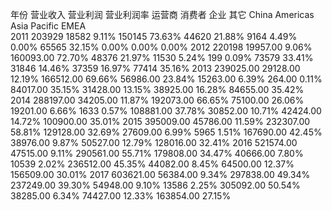 
年份	营业收入	营业利润	营业利润率	运营商		消费者		企业		其它		China		Americas		Asia Pacific		EMEA	
2011	203929	18582	9.11%	150145	73.63%	44620	21.88%	9164	4.49%		0.00%	65565	32.15%		0.00%		0.00%		0.00%
2012	220198	19957.00 	9.06%	160093.00 	72.70%	48376	21.97%	11530	5.24%	199	0.09%	73579	33.41%	31846	14.46%	37359	16.97%	77414	35.16%
2013	239025.00 	29128.00 	12.19%	166512.00 	69.66%	56986.00 	23.84%	15263.00 	6.39%	264.00 	0.11%	84017.00 	35.15%	31428.00 	13.15%	38925.00 	16.28%	84655.00 	35.42%
2014	288197.00 	34205.00 	11.87%	192073.00 	66.65%	75100.00 	26.06%	19201.00 	6.66%	1633	0.57%	108881.00 	37.78%	30852.00 	10.71%	42424.00 	14.72%	100900.00 	35.01%
2015	395009.00 	45786.00 	11.59%	232307.00 	58.81%	129128.00 	32.69%	27609.00 	6.99%	5965	1.51%	167690.00 	42.45%	38976.00 	9.87%	50527.00 	12.79%	128016.00 	32.41%
2016	521574.00 	47515.00 	9.11%	290561.00 	55.71%	179808.00 	34.47%	40666.00 	7.80%	10539	2.02%	236512.00 	45.35%	44082.00 	8.45%	64500.00 	12.37%	156509.00 	30.01%
2017	603621.00 	56384.00 	9.34%	297838.00 	49.34%	237249.00 	39.30%	54948.00 	9.10%	13586	2.25%	305092.00 	50.54%	38285.00 	6.34%	74427.00 	12.33%	163854.00 	27.15%
